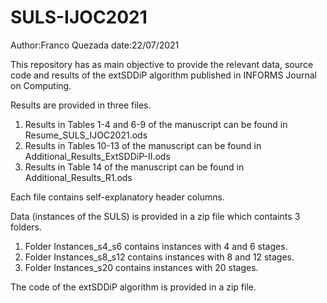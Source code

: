 # SULS-IJOC2021

Author:Franco Quezada
date:22/07/2021

This repository has as main objective to provide the relevant data, source code and results of the extSDDiP algorithm  published in INFORMS Journal on Computing.

Results are provided in three files.

1) Results in Tables 1-4  and 6-9 of the manuscript can be found in Resume_SULS_IJOC2021.ods
2) Results in Tables 10-13 of the manuscript can be found in Additional_Results_ExtSDDiP-II.ods
3) Results in Table 14 of the manuscript can be found in Additional_Results_R1.ods

Each file contains self-explanatory header columns.

Data (instances of the SULS) is provided in a zip file which containts 3 folders.

1) Folder Instances_s4_s6 contains instances with 4 and 6 stages.
2) Folder Instances_s8_s12 contains instances with 8 and 12 stages.
3) Folder Instances_s20 contains instances with 20 stages.

The code of the extSDDiP algorithm is provided in a zip file. 
